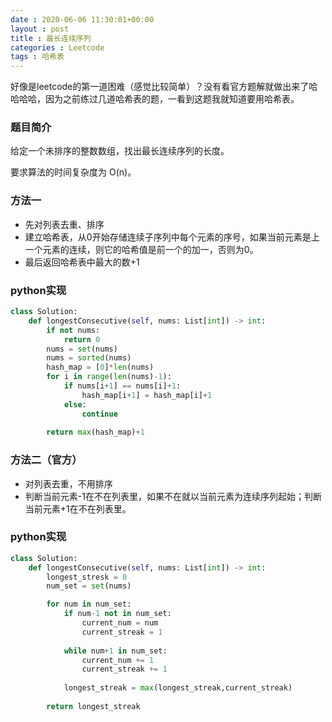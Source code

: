 ```yaml
---
date : 2020-06-06 11:30:01+00:00
layout : post
title : 最长连续序列
categories : Leetcode
tags : 哈希表
---
```


好像是leetcode的第一道困难（感觉比较简单）？没有看官方题解就做出来了哈哈哈哈，因为之前练过几道哈希表的题，一看到这题我就知道要用哈希表。


### 题目简介
给定一个未排序的整数数组，找出最长连续序列的长度。

要求算法的时间复杂度为 O(n)。

### 方法一
* 先对列表去重、排序
* 建立哈希表，从0开始存储连续子序列中每个元素的序号，如果当前元素是上一个元素的连续，则它的哈希值是前一个的加一，否则为0。
* 最后返回哈希表中最大的数+1
  
### python实现
```python
class Solution:
    def longestConsecutive(self, nums: List[int]) -> int:
        if not nums:
            return 0
        nums = set(nums)
        nums = sorted(nums)
        hash_map = [0]*len(nums)
        for i in range(len(nums)-1):
            if nums[i+1] == nums[i]+1:
                hash_map[i+1] = hash_map[i]+1
            else:
                continue
        
        return max(hash_map)+1
```

### 方法二（官方）
* 对列表去重，不用排序
* 判断当前元素-1在不在列表里，如果不在就以当前元素为连续序列起始；判断当前元素+1在不在列表里。

### python实现
```python
class Solution:
    def longestConsecutive(self, nums: List[int]) -> int:
        longest_stresk = 0
        num_set = set(nums)

        for num in num_set:
            if num-1 not in num_set:
                current_num = num
                current_streak = 1
            
            while num+1 in num_set:
                current_num += 1
                current_streak += 1
        
            longest_streak = max(longest_streak,current_streak)
        
        return longest_streak

```

